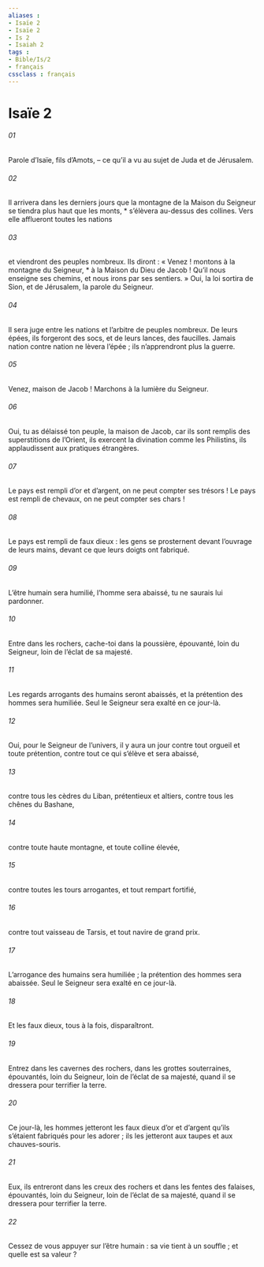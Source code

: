 ```yaml
---
aliases : 
- Isaïe 2
- Isaïe 2
- Is 2
- Isaiah 2
tags : 
- Bible/Is/2
- français
cssclass : français
---
```


# Isaïe 2

###### 01
Parole d’Isaïe, fils d’Amots, – ce qu’il a vu au sujet de Juda et de Jérusalem.
###### 02
Il arrivera dans les derniers jours
que la montagne de la Maison du Seigneur se tiendra plus haut que les monts, *
s’élèvera au-dessus des collines.
Vers elle afflueront toutes les nations
###### 03
et viendront des peuples nombreux.
Ils diront : « Venez !
montons à la montagne du Seigneur, *
à la Maison du Dieu de Jacob !
Qu’il nous enseigne ses chemins,
et nous irons par ses sentiers. »
Oui, la loi sortira de Sion,
et de Jérusalem, la parole du Seigneur.
###### 04
Il sera juge entre les nations
et l’arbitre de peuples nombreux.
De leurs épées, ils forgeront des socs,
et de leurs lances, des faucilles.
Jamais nation contre nation
ne lèvera l’épée ;
ils n’apprendront plus la guerre.
###### 05
Venez, maison de Jacob !
Marchons à la lumière du Seigneur.
###### 06
Oui, tu as délaissé ton peuple,
la maison de Jacob,
car ils sont remplis des superstitions de l’Orient,
ils exercent la divination comme les Philistins,
ils applaudissent aux pratiques étrangères.
###### 07
Le pays est rempli d’or et d’argent,
on ne peut compter ses trésors !
Le pays est rempli de chevaux,
on ne peut compter ses chars !
###### 08
Le pays est rempli de faux dieux :
les gens se prosternent devant l’ouvrage de leurs mains,
devant ce que leurs doigts ont fabriqué.
###### 09
L’être humain sera humilié,
l’homme sera abaissé,
tu ne saurais lui pardonner.
###### 10
Entre dans les rochers,
cache-toi dans la poussière,
épouvanté, loin du Seigneur,
loin de l’éclat de sa majesté.
###### 11
Les regards arrogants des humains seront abaissés,
et la prétention des hommes sera humiliée.
Seul le Seigneur sera exalté
en ce jour-là.
###### 12
Oui, pour le Seigneur de l’univers, il y aura un jour
contre tout orgueil et toute prétention,
contre tout ce qui s’élève et sera abaissé,
###### 13
contre tous les cèdres du Liban, prétentieux et altiers,
contre tous les chênes du Bashane,
###### 14
contre toute haute montagne,
et toute colline élevée,
###### 15
contre toutes les tours arrogantes,
et tout rempart fortifié,
###### 16
contre tout vaisseau de Tarsis,
et tout navire de grand prix.
###### 17
L’arrogance des humains sera humiliée ;
la prétention des hommes sera abaissée.
Seul le Seigneur sera exalté
en ce jour-là.
###### 18
Et les faux dieux, tous à la fois, disparaîtront.
###### 19
Entrez dans les cavernes des rochers,
dans les grottes souterraines,
épouvantés, loin du Seigneur,
loin de l’éclat de sa majesté,
quand il se dressera pour terrifier la terre.
###### 20
Ce jour-là, les hommes jetteront
les faux dieux d’or et d’argent
qu’ils s’étaient fabriqués pour les adorer ;
ils les jetteront aux taupes et aux chauves-souris.
###### 21
Eux, ils entreront dans les creux des rochers
et dans les fentes des falaises,
épouvantés, loin du Seigneur,
loin de l’éclat de sa majesté,
quand il se dressera pour terrifier la terre.
###### 22
Cessez de vous appuyer sur l’être humain :
sa vie tient à un souffle ;
et quelle est sa valeur ?
